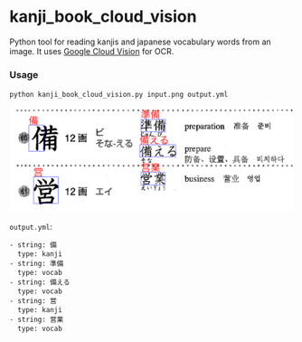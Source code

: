 # kanji_book_cloud_vision

Python tool for reading kanjis and japanese vocabulary words from an
image. It uses [Google Cloud Vision](https://googleapis.dev/python/vision/latest/index.html) for OCR.

### Usage

```
python kanji_book_cloud_vision.py input.png output.yml
```

![Example](example.png)

`output.yml`:
```
- string: 備
  type: kanji
- string: 準備
  type: vocab
- string: 備える
  type: vocab
- string: 営
  type: kanji
- string: 営業
  type: vocab

```
